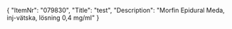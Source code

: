 {
  "ItemNr": "079830",
  "Title": "test",
  "Description": "Morfin Epidural Meda, inj-vätska, lösning 0,4 mg/ml"
}